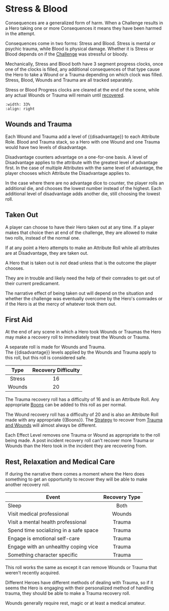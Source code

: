 # Stress & Blood

Consequences are a generalized form of harm.  When a Challenge results in 
a Hero taking one or more Consequences it means they have been harmed in 
the attempt.  


Consequences come in two forms: Stress and Blood.  Stress is mental
or psychic trauma, while Blood is physical damage. Whether it is Stress
or Blood depends on if the [Challenge](challenge.md#risk) was stressful
or bloody.

Mechanically, Stress and Blood both have 3 segment progress clocks, 
once one of the clocks is
filled, any additional consequences of that type cause the 
Hero to take a Wound or a Trauma
depending on which clock was filled. 
Stress, Blood, Wounds and Trauma are all tracked separately.

Stress or Blood Progress clocks are cleared at 
the end of the scene, while any actual Wounds or Trauma will
remain until [recovered](#first-aid). 


```{image} /_static/firstaid.jpg
:width: 33%
:align: right
```
## Wounds and Trauma

Each Wound and Trauma add a level of {{disadvantage}} to each
Attribute Role.  Blood and Trauma stack, so a Hero with 
one Wound and one Trauma would have two levels of disadvantage.

Disadvantage counters advantage on a one-for-one basis. 
A level of Disadvantage  applies to the attribute 
with the greatest level of advantage first. 
In the case of multiple Attributes with the same level 
of advantage, the player chooses which Attribute the 
Disadvantage applies to.

In the case where there are no advantage dice to counter, 
the player rolls an additional die, and chooses the lowest
number instead of the highest.  Each additional level of 
disadvantage adds another die, still choosing the lowest
roll.

## Taken Out

A player can choose to have their Hero taken out at any time. 
If a player makes that choice then at end of the challenge, they
are allowed to make two [](#first-aid) rolls, instead of the 
normal one. 

If at any point a Hero attempts to make an Attribute Roll while 
all attributes are at Disadvantage, they are taken out.

A Hero that is taken out is *not* dead unless that is the outcome
the player chooses.  

They are in trouble and likely need the help of their comrades to 
get out of their current predicament. 

The narrative effect of being taken out will depend on the situation
and whether the challenge was eventually overcome by the Hero's 
comrades or if the Hero is at the mercy of whatever took them out.



## First Aid

At the end of any scene in which a Hero took Wounds or Traumas the 
Hero may make a recovery roll to immediately treat the 
Wounds or Trauma.

A separate roll is made for Wounds and Trauma.  
The {{disadvantage}} levels applied by the Wounds and Trauma apply 
to this roll, but this roll is considered safe.

| Type | Recovery Difficulty |
| :-: | :-: |
| Stress | 16 |
| Wounds | 20 |

The Trauma recovery roll has a difficulty of 16 and is an 
Attribute Roll.  Any appropriate 
[Boons](../hero_creation/boons/boons.md) can be added to this
roll as per normal.

The Wound recovery roll has a difficulty of 20 and is 
also an Attribute Roll made with any appropriate {{Boons}}.
The [Strategy](challenge.md#strategy) 
to recover from [Trauma and Wounds](#wounds-and-trauma) will almost 
always be different.

Each Effect Level removes one Trauma or Wound as appropriate to the roll
being made. 
A post incident recovery roll can't recover more Trauma or Wounds
than the Hero took in the incident they are recovering from.

## Rest, Relaxation and Medical Care

If during the narrative there comes a moment where the Hero does 
something to get an opportunity to recover they will be able to 
make another recovery roll.

| Event | Recovery Type |
| - | :-: |
| Sleep | Both |
| Visit medical professional | Wounds |
| Visit a mental health professional | Trauma |
| Spend time socializing in a safe space | Trauma |
| Engage is emotional self-care | Trauma |
| Engage with an unhealthy coping vice | Trauma |
| Something character specific | Trauma |

This roll works the same as [](#first-aid) except it can remove 
Wounds or Trauma that weren't recently acquired.

Different Heroes have different methods of dealing with Trauma, 
so if it seems the Hero is engaging with their personalized method 
of handling trauma, they should be able to make a Trauma recovery roll.

Wounds generally require rest, magic or at least a medical amateur.


